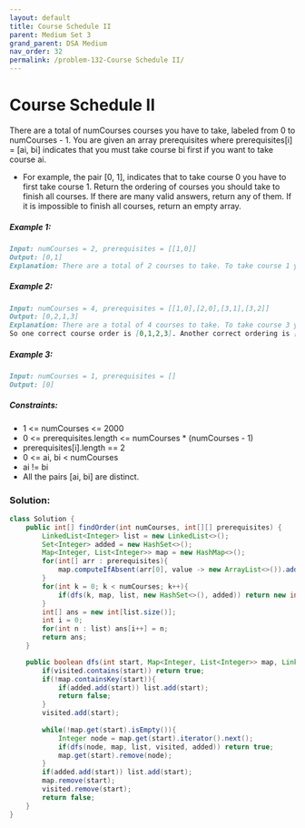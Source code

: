 ```yaml
---
layout: default
title: Course Schedule II
parent: Medium Set 3
grand_parent: DSA Medium
nav_order: 32
permalink: /problem-132-Course Schedule II/
---
```

# Course Schedule II
There are a total of numCourses courses you have to take, labeled from 0 to numCourses - 1. You are given an array prerequisites where prerequisites[i] = [ai, bi] indicates that you must take course bi first if you want to take course ai.

* For example, the pair [0, 1], indicates that to take course 0 you have to first take course 1.
Return the ordering of courses you should take to finish all courses. If there are many valid answers, return any of them. If it is impossible to finish all courses, return an empty array.

##### Example 1:
```markdown
Input: numCourses = 2, prerequisites = [[1,0]]
Output: [0,1]
Explanation: There are a total of 2 courses to take. To take course 1 you should have finished course 0. So the correct course order is [0,1].
```
##### Example 2:
```markdown
Input: numCourses = 4, prerequisites = [[1,0],[2,0],[3,1],[3,2]]
Output: [0,2,1,3]
Explanation: There are a total of 4 courses to take. To take course 3 you should have finished both courses 1 and 2. Both courses 1 and 2 should be taken after you finished course 0.
So one correct course order is [0,1,2,3]. Another correct ordering is [0,2,1,3].
```
##### Example 3:
```markdown
Input: numCourses = 1, prerequisites = []
Output: [0]
```
##### Constraints:
* 1 <= numCourses <= 2000
* 0 <= prerequisites.length <= numCourses * (numCourses - 1)
* prerequisites[i].length == 2
* 0 <= ai, bi < numCourses
* ai != bi
* All the pairs [ai, bi] are distinct.

### Solution:
```java
class Solution {
    public int[] findOrder(int numCourses, int[][] prerequisites) {
        LinkedList<Integer> list = new LinkedList<>();
        Set<Integer> added = new HashSet<>();
        Map<Integer, List<Integer>> map = new HashMap<>();
        for(int[] arr : prerequisites){
            map.computeIfAbsent(arr[0], value -> new ArrayList<>()).add(arr[1]);
        }
        for(int k = 0; k < numCourses; k++){
            if(dfs(k, map, list, new HashSet<>(), added)) return new int[0];
        }
        int[] ans = new int[list.size()];
        int i = 0;
        for(int n : list) ans[i++] = n;
        return ans;
    }

    public boolean dfs(int start, Map<Integer, List<Integer>> map, LinkedList<Integer> list, Set<Integer> visited, Set<Integer> added){
        if(visited.contains(start)) return true;
        if(!map.containsKey(start)){
            if(added.add(start)) list.add(start);
            return false;
        }
        visited.add(start);
        
        while(!map.get(start).isEmpty()){
            Integer node = map.get(start).iterator().next();
            if(dfs(node, map, list, visited, added)) return true;
            map.get(start).remove(node);
        }
        if(added.add(start)) list.add(start);
        map.remove(start);
        visited.remove(start);
        return false; 
    }
}
```